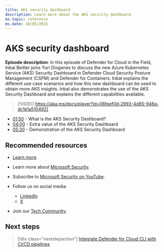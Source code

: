 ```yaml
---
title: AKS security dashboard
description: Learn more about the AKS security dashboard.
ms.topic: reference
ms.date: 10/05/2025
---
```


# AKS security dashboard

**Episode description**: In this episode of Defender for Cloud in the Field, Inbal Beitler joins Yuri Diogenes to discuss the new Azure Kubernetes Service (AKS) Security Dashboard in Defender Cloud Security Posture Management (CSPM) and Defender for Containers. Inbal explains the different use case scenarios and how this new dashboard can be used to obtain more AKS insights. Inbal also demonstrates the use of the AKS Security Dashboard and explains the different capabilities available.

> [!VIDEO https://aka.ms/docs/player?id=06feef0d-2993-4d85-946a-dc1e1a510492]

- [01:50](/shows/mdc-in-the-field/aks-security-dashboard#time=01m50s) - What is the AKS Security Dashboard?
- [04:00](/shows/mdc-in-the-field/aks-security-dashboard#time=04m00s) - Extra value of the AKS Security Dashboard
- [05:20](/shows/mdc-in-the-field/aks-security-dashboard#time=05m20s) - Demonstration of the AKS Security Dashboard

## Recommended resources

- [Learn more](https://msft.it/6058UJpga).
- Learn more about [Microsoft Security](https://msft.it/6002T9HQY).
- Subscribe to [Microsoft Security on YouTube](https://www.youtube.com/playlist?list=PL3ZTgFEc7LysiX4PfHhdJPR7S8mGO14YS).

- Follow us on social media:

  - [LinkedIn](https://www.linkedin.com/showcase/microsoft-security/)
  - [X](https://x.com/msftsecurity)

- Join our [Tech Community](https://aka.ms/SecurityTechCommunity).

## Next steps

> [!div class="nextstepaction"]
> [Integrate Defender for Cloud CLI with CI/CD pipelines](episode-fifty-nine.md)
